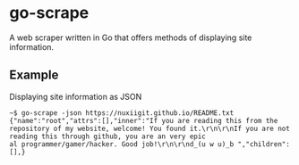 # go-scrape

A web scraper written in Go that offers methods of displaying site information.

## Example

Displaying site information as JSON

```
~$ go-scrape -json https://nuxiigit.github.io/README.txt
{"name":"root","attrs":[],"inner":"If you are reading this from the repository of my website, welcome! You found it.\r\n\r\nIf you are not reading this through github, you are an very epic
al programmer/gamer/hacker. Good job!\r\n\r\nd_(u w u)_b ","children":[],}
```
